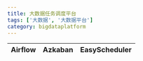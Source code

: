 ```yaml
---
title: 大数据任务调度平台
tags: ['大数据', '大数据平台']
category: bigdataplatform
---
```


Airflow | Azkaban | EasyScheduler
--------|---------|--------------
